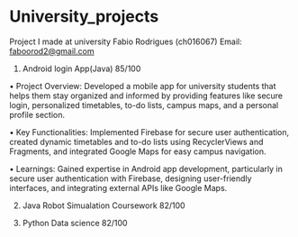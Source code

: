 # University_projects
Project I made at university
Fabio Rodrigues (ch016067)
Email: faboorod2@gmail.com
 1. Android login App(Java) 85/100  

 • Project Overview: Developed a mobile app for university students that helps them stay organized and informed by providing features like secure login, personalized timetables, to-do lists, campus maps, and a personal profile section.
 
 • Key Functionalities: Implemented Firebase for secure user authentication, created dynamic timetables and to-do lists using RecyclerViews and Fragments, and integrated Google Maps for easy campus navigation.

 • Learnings: Gained expertise in Android app development, particularly in secure user authentication with Firebase, designing user-friendly interfaces, and integrating external APIs like Google Maps.


2. Java Robot Simualation Coursework  82/100



3. Python Data science 82/100



